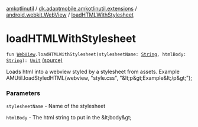 [amkotlinutil](../../index.md) / [dk.adaptmobile.amkotlinutil.extensions](../index.md) / [android.webkit.WebView](index.md) / [loadHTMLWithStylesheet](./load-h-t-m-l-with-stylesheet.md)

# loadHTMLWithStylesheet

`fun `[`WebView`](https://developer.android.com/reference/android/webkit/WebView.html)`.loadHTMLWithStylesheet(stylesheetName: `[`String`](https://kotlinlang.org/api/latest/jvm/stdlib/kotlin/-string/index.html)`, htmlBody: `[`String`](https://kotlinlang.org/api/latest/jvm/stdlib/kotlin/-string/index.html)`): `[`Unit`](https://kotlinlang.org/api/latest/jvm/stdlib/kotlin/-unit/index.html) [(source)](https://github.com/adaptmobile-organization/amkotlinutil/tree/master/amkotlinutil/amkotlinutil/src/main/java/dk/adaptmobile/amkotlinutil/extensions/WebViewExtensions.kt#L12)

Loads html into a webview styled by a stylesheet from assets. Example
AMUtil.loadStyledHTML(webview, "style.css", "&amp;lt;p&amp;gt;Example&amp;lt;/p&amp;gt;");

### Parameters

`stylesheetName` - Name of the stylesheet

`htmlBody` - The html string to put in the &amp;lt;body&amp;gt;